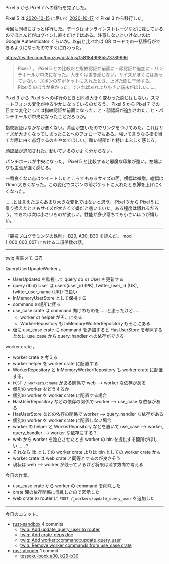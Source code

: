 Pixel 5 から Pixel 7 への移行を完了した。

Pixel 5 は [2020-10-15] に届いて [2020-10-17] で Pixel 3 から移行した。

今回も同様にさっと移行した。データはオンラインストレージなどに残しているのでほとんどがログインし直すだけではある。注意しないといけないのは Google Authenticator くらいか。以前と比べれば QR コードでの一括移行ができるようになったのですぐに終わった。

<https://twitter.com/bouzuya/status/1581849985573789696>

> Pixel 7 。 Pixel 5 との比較だと指紋認証が前面に・顔認証が追加に・パンチホールが中央になった。大きくは差を感じない。サイズがぼくにはあっていない。ズボンの前ポケットに入れたとき、上げた脚に干渉する。 Pixel 5 のほうが良かった。できればあれより小さい端末がほしい……。

Pixel 3 から Pixel 5 への移行のときと同様大きく変わった感じはしない。スマートフォンの変化がゆるやかになっているのだろう。 Pixel 5 から Pixel 7 での目立つ変化としては指紋認証が前面になったこと・顔認証が追加されたこと・パンチホールが中央になったことだろうか。

指紋認証はなかなか悪くない。背面が空いたのでリングをつけてみた。これはサイズが大きくなってしまったことへのフォローでもある。強いて言うなら指を当てた際に白く点灯するのをやめてほしい。暗い場所だと特にまぶしく感じる。

顔認証が追加された。動いているのかよく分からない。

パンチホールが中央になった。 Pixel 5 と比較すると邪魔な印象が強い。左端よりも主張が強く感じる。

一番良くない点はツイートしたところでもあるサイズの面。横幅は微増。縦幅は 11mm 大きくなった。この変化でズボンの前ポケットに入れたとき脚を上げにくくなった。

……とは言えたぶんあまり大きな変化ではないと思う。 Pixel 3 から Pixel 5 に乗り換えたときもサイズが大きくて嫌だと書いていた。ある程度は慣れるだろう。できれば次は小さいものが欲しい。性能が多少落ちても小さいほうが嬉しい。

---

『競技プログラミングの鉄則』 B29, A30, B30 を読んだ。 mod 1_000_000_007 における二項係数の話。

---

twiq 実装メモ (27)

QueryUserUpdateWorker 。

- UserUpdated を監視して query db の User を更新する
- query db の User は users(user_id (PK), twitter_user_id (UK), twitter_user_name (UK)) で良い
- InMemoryUserStore として保持する
- command の場所に困る
- use_case crate は command 向けのものを……と思ったけど……
  - worker の helper がそこにある
  - WorkerRepository も InMemoryWorkerRepository もそこにある
- 仮に use_case crate に command を追加すると HasUserStore を参照するために use_case から query_handler への依存ができる

worker crate 。

- worker crate を考える
- worker helper を worker crate に配置する
- WorkerRepository と InMemoryWorkerRepository も worker crate に配置する。
- `POST /_workers/:name` がある関係で web --> worker な依存がある
- 個別の worker をどうするか
- 個別の worker を worker crate に配置する場合
- HasUserRepository などの依存の関係で worker --> use_case な依存がある
- HasUserStore などの依存の関係で worker --> query_handler な依存がある
- 個別の worker を worker crate に配置しない場合
- worker の helper と WorkerRepository などを置いて use_case --> worker, query_handler --> worker な依存にする？
- web から worker を独立させたとき worker の bin を提供する箇所がほしい……？
- それなら lib としての worker crate よりは bin としての worker crate かも
- worker crate は web crate と同等とするのが良さそう
- 現状は web --> worker が残っているけど将来は消す方向で考える

今日の作業。

- use_case crate から worker の command を削除した
- crate 間の依存関係に混乱したので図示した
- web crate の router に `POST /_workers/update_query_user` を追加した

---

今日のコミット。

- [rust-sandbox](https://github.com/bouzuya/rust-sandbox) 4 commits
  - [twiq: Add update_query_user to router](https://github.com/bouzuya/rust-sandbox/commit/608d7b22365002b89d984676186d260735c2a2e9)
  - [twiq: Add crate-deps doc](https://github.com/bouzuya/rust-sandbox/commit/2ce98111c4d1dc92f5aba9fc42c13ccb39dfa7b1)
  - [twiq: Add worker::command::update_query_user](https://github.com/bouzuya/rust-sandbox/commit/323ad3785fb82ce2ddd2a2b01db05551f7bf582a)
  - [twiq: Remove worker commands from use_case crate](https://github.com/bouzuya/rust-sandbox/commit/7c1b1422f6d24fb4729bd36348d76b2ce3b1dd89)
- [rust-atcoder](https://github.com/bouzuya/rust-atcoder) 1 commit
  - [tessoku-book a30, b29-b30](https://github.com/bouzuya/rust-atcoder/commit/aba72ebebe05c0e024b5e8966ca78aa6485989d0)

[2020-10-15]: https://blog.bouzuya.net/2020/10/15/
[2020-10-17]: https://blog.bouzuya.net/2020/10/17/
